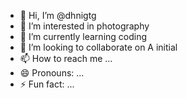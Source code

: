 - 👋 Hi, I’m @dhnigtg
- 👀 I’m interested in photography
- 🌱 I’m currently learning coding
- 💞️ I’m looking to collaborate on A initial
- 📫 How to reach me ...
- 😄 Pronouns: ...
- ⚡ Fun fact: ...

<!---
dhnigtg/dhnigtg is a ✨ special ✨ repository because its `README.md` (this file) appears on your GitHub profile.
You can click the Preview link to take a look at your changes.
--->
